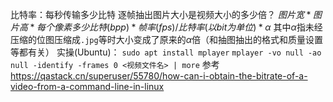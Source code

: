 比特率：每秒传输多少比特
逐帧抽出图片大小是视频大小的多少倍？
$图片宽*图片高*每个像素多少比特(bpp)*帧率(fps)/比特率(以bit为单位) * \alpha$
其中$\alpha$指未经压缩的位图压缩成`.jpg`等时大小变成了原来的$\alpha$倍（和抽图抽出的格式和质量设置等都有关）
实操(Ubuntu)：
`sudo apt install mplayer`
`mplayer -vo null -ao null -identify -frames 0 <视频文件名> | more`
参考
https://qastack.cn/superuser/55780/how-can-i-obtain-the-bitrate-of-a-video-from-a-command-line-in-linux